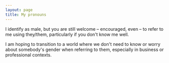 ```yaml
---
layout: page
title: My pronouns
---
```


I identify as male, but you are still welcome – encouraged, even – to refer to me using they/them, particularly if you don't know me well. 

I am hoping to transition to a world where we don't need to know or worry about somebody's gender when referring to them, especially in business or professional contexts.
